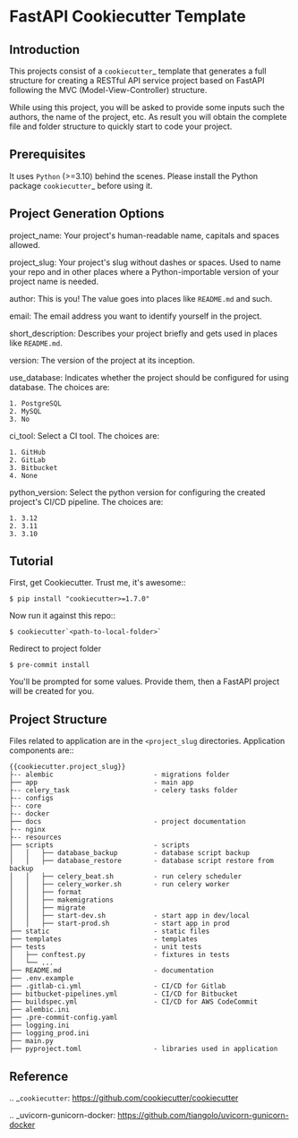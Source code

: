 FastAPI Cookiecutter Template
=============================

Introduction
------------

This projects consist of a `cookiecutter`_ template that generates a full structure
for creating a RESTful API service project based on FastAPI following the MVC
(Model-View-Controller) structure.

While using this project, you will be asked to provide some inputs such the authors, the name of the project, etc. As result you will obtain the
complete file and folder structure to quickly start to code your project.

Prerequisites
-------------

It uses ``Python`` (>=3.10) behind the scenes. Please install the Python package `cookiecutter`_ before using it.

Project Generation Options
--------------------------

project_name:
  Your project's human-readable name, capitals and spaces allowed.

project_slug:
    Your project's slug without dashes or spaces. Used to name your repo
    and in other places where a Python-importable version of your project name
    is needed.

author:
    This is you! The value goes into places like ``README.md`` and such.

email:
    The email address you want to identify yourself in the project.

short_description:
    Describes your project briefly and gets used in places like ``README.md``.

version:
    The version of the project at its inception.

use_database:
    Indicates whether the project should be configured for using database. The choices are:

    1. PostgreSQL
    2. MySQL
    3. No

ci_tool:
    Select a CI tool. The choices are:

    1. GitHub
    2. GitLab
    3. Bitbucket
    4. None

python_version:
    Select the python version for configuring the created project's CI/CD pipeline. The choices are:

    1. 3.12
    2. 3.11
    3. 3.10

Tutorial
--------

First, get Cookiecutter. Trust me, it's awesome::

    $ pip install "cookiecutter>=1.7.0"

Now run it against this repo::

    $ cookiecutter`<path-to-local-folder>`

Redirect to project folder

    $ pre-commit install

You'll be prompted for some values. Provide them, then a FastAPI project will be created for you.

Project Structure
-----------------

Files related to application are in the ``<project_slug`` directories.
Application components are::

    {{cookiecutter.project_slug}}
    ├-- alembic                         - migrations folder
    ├── app                             - main app
    ├-- celery_task                     - celery tasks folder
    ├-- configs
    ├-- core
    ├-- docker
    ├── docs                            - project documentation
    ├-- nginx
    ├-- resources
    ├── scripts                         - scripts
    │   │   ├── database_backup         - database script backup
    │   │   ├── database_restore        - database script restore from backup
    │   │   ├── celery_beat.sh          - run celery scheduler
    │   │   ├── celery_worker.sh        - run celery worker
    │   │   ├── format
    │   │   ├── makemigrations
    │   │   ├── migrate
    │   │   ├── start-dev.sh            - start app in dev/local
    │   │   ├── start-prod.sh           - start app in prod
    ├── static                          - static files
    ├── templates                       - templates
    ├── tests                           - unit tests
    │   ├── conftest.py                 - fixtures in tests
    │   └── ...
    ├── README.md                       - documentation
    ├── .env.example
    ├── .gitlab-ci.yml                  - CI/CD for Gitlab
    ├── bitbucket-pipelines.yml         - CI/CD for Bitbucket
    ├── buildspec.yml                   - CI/CD for AWS CodeCommit
    ├── alembic.ini
    ├── .pre-commit-config.yaml
    ├── logging.ini
    ├── logging_prod.ini
    ├── main.py
    ├── pyproject.toml                  - libraries used in application

Reference
---------

.. _`cookiecutter`: https://github.com/cookiecutter/cookiecutter


.. _uvicorn-gunicorn-docker: https://github.com/tiangolo/uvicorn-gunicorn-docker
